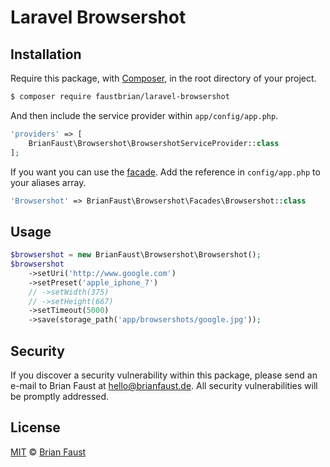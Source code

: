 # Laravel Browsershot

## Installation

Require this package, with [Composer](https://getcomposer.org/), in the root directory of your project.

``` bash
$ composer require faustbrian/laravel-browsershot
```

And then include the service provider within `app/config/app.php`.

``` php
'providers' => [
    BrianFaust\Browsershot\BrowsershotServiceProvider::class
];
```

If you want you can use the [facade](http://laravel.com/docs/facades). Add the reference in `config/app.php` to your aliases array.

```php
'Browsershot' => BrianFaust\Browsershot\Facades\Browsershot::class
```

## Usage

``` php
$browsershot = new BrianFaust\Browsershot\Browsershot();
$browsershot
    ->setUri('http://www.google.com')
    ->setPreset('apple_iphone_7')
    // ->setWidth(375)
    // ->setHeight(667)
    ->setTimeout(5000)
    ->save(storage_path('app/browsershots/google.jpg'));
```

## Security

If you discover a security vulnerability within this package, please send an e-mail to Brian Faust at hello@brianfaust.de. All security vulnerabilities will be promptly addressed.

## License

[MIT](LICENSE) © [Brian Faust](https://brianfaust.de)

